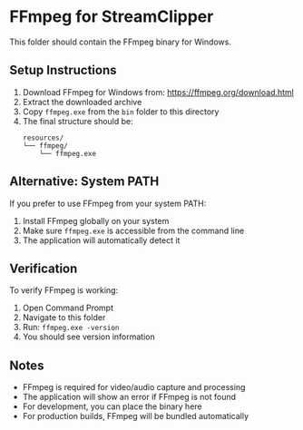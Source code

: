 # FFmpeg for StreamClipper

This folder should contain the FFmpeg binary for Windows.

## Setup Instructions

1. Download FFmpeg for Windows from: https://ffmpeg.org/download.html
2. Extract the downloaded archive
3. Copy `ffmpeg.exe` from the `bin` folder to this directory
4. The final structure should be:
   ```
   resources/
   └── ffmpeg/
       └── ffmpeg.exe
   ```

## Alternative: System PATH

If you prefer to use FFmpeg from your system PATH:

1. Install FFmpeg globally on your system
2. Make sure `ffmpeg.exe` is accessible from the command line
3. The application will automatically detect it

## Verification

To verify FFmpeg is working:

1. Open Command Prompt
2. Navigate to this folder
3. Run: `ffmpeg.exe -version`
4. You should see version information

## Notes

- FFmpeg is required for video/audio capture and processing
- The application will show an error if FFmpeg is not found
- For development, you can place the binary here
- For production builds, FFmpeg will be bundled automatically
